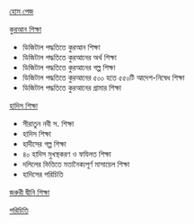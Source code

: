 [হোম পেজ](https://alqurandigitalacademy.com/)

[কুরআন শিক্ষা](https://alqurandigitalacademy.com/al-quran/) <br/>
* ডিজিটাল পদ্ধতিতে কুরআন শিক্ষা
* ডিজিটাল পদ্ধতিতে কুরআনের অর্থ শিক্ষা
* ডিজিটাল পদ্ধতিতে কুরআনের গল্প শিক্ষা
* ডিজিটাল পদ্ধতিতে কুরআনের ৫০০ হতে ৫৫০টি আদেশ-নিষেধ শিক্ষা
* ডিজিটাল পদ্ধতিতে কুরআনের গ্রামার শিক্ষা

[হাদিস শিক্ষা](https://alqurandigitalacademy.com/al-hadith/) <br/>
* সীরাতুন নবী স. শিক্ষা
* হাদিস শিক্ষা
* হাদীসের গল্প শিক্ষা
* ৪০ হাদিস মুখস্থকরণ ও ফযিলত শিক্ষা
* দলিলের ভিত্তিতে মতানৈক্যপূর্ণ মাসায়েল শিক্ষা
* হাদিসের পরিচিতি

[জরুরী দ্বীনি শিক্ষা](https://alqurandigitalacademy.com/learning-islam/)

[পরিচিতি](https://alqurandigitalacademy.com/about-us/)

